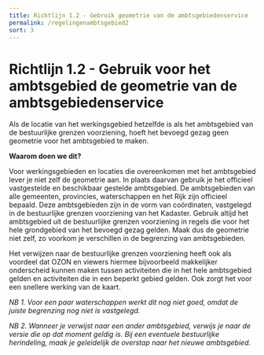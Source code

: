 ```yaml
---
title: Richtlijn 1.2 - Gebruik geometrie van de ambtsgebiedenservice 
permalink: /regelingenambtsgebied2
sort: 3
---
```


# Richtlijn 1.2 - Gebruik voor het ambtsgebied de geometrie van de ambtsgebiedenservice

Als de locatie van het werkingsgebied hetzelfde is als het ambtsgebied van de bestuurlijke grenzen voorziening, hoeft het bevoegd gezag geen geometrie voor het ambtsgebied te maken.

**Waarom doen we dit?**

Voor werkingsgebieden en locaties die overeenkomen met het ambtsgebied lever je niet zelf de geometrie aan. In plaats daarvan gebruik je het officieel vastgestelde en beschikbaar gestelde ambtsgebied. De ambtsgebieden van alle gemeenten, provincies, waterschappen en het Rijk zijn officieel bepaald. Deze ambtsgebieden zijn in de vorm van coördinaten, vastgelegd in de bestuurlijke grenzen voorziening van het Kadaster. Gebruik altijd het ambtsgebied uit de bestuurlijke grenzen voorziening in regels die voor het hele grondgebied van het bevoegd gezag gelden. Maak dus de geometrie niet zelf, zo voorkom je verschillen in de begrenzing van ambtsgebieden. 

Het verwijzen naar de bestuurlijke grenzen voorziening heeft ook als voordeel dat OZON en viewers hiermee bijvoorbeeld makkelijker onderscheid kunnen maken tussen activiteiten die in het hele ambtsgebied gelden en activiteiten die in een beperkt gebied gelden. Ook zorgt het voor een snellere werking van de kaart.

*NB 1. Voor een paar waterschappen werkt dit nog niet goed, omdat de juiste begrenzing nog niet is vastgelegd.* 

*NB 2. Wanneer je verwijst naar een ander ambtsgebied, verwijs je naar de versie die op dat moment geldig is. Bij een eventuele bestuurlijke herindeling, maak je geleidelijk de overstap naar het nieuwe ambtsgebied.*
